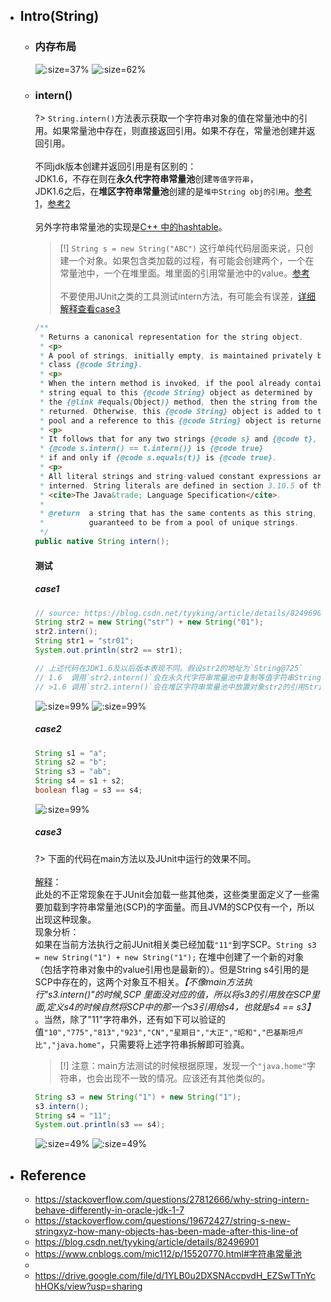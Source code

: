 * ## Intro(String)

    + ### 内存布局

        ![](/.images/doc/base/string/string-memory-01.png ':size=37%')
        ![](/.images/doc/base/string/string-memory-02.png ':size=62%')

    + ### intern()

        ?> `String.intern()`方法表示获取一个字符串对象的值在常量池中的引用。如果常量池中存在，则直接返回引用。如果不存在，常量池创建并返回引用。
        <br><br>不同jdk版本创建并返回引用是有区别的：
        <br>JDK1.6，不存在则在**永久代字符串常量池**创建`等值字符串`，
        <br>JDK1.6之后，在**堆区字符串常量池**创建的是`堆中String obj的引用`。[参考1](https://stackoverflow.com/questions/27812666/why-string-intern-behave-differently-in-oracle-jdk-1-7)，[参考2](https://blog.csdn.net/tyyking/article/details/82496901)
        <br><br>另外字符串常量池的实现是[C++ 中的hashtable](https://www.cnblogs.com/mic112/p/15520770.html#字符串常量池)。

        > [!] `String s = new String("ABC")` 这行单纯代码层面来说，只创建一个对象。如果包含类加载的过程，有可能会创建两个，一个在常量池中，一个在堆里面。堆里面的引用常量池中的value。[参考](https://stackoverflow.com/questions/19672427/string-s-new-stringxyz-how-many-objects-has-been-made-after-this-line-of)
        <br><br>不要使用JUnit之类的工具测试intern方法，有可能会有误差，[详细解释查看case3](#case3)
        
        ```java
        /**
         * Returns a canonical representation for the string object.
         * <p>
         * A pool of strings, initially empty, is maintained privately by the
         * class {@code String}.
         * <p>
         * When the intern method is invoked, if the pool already contains a
         * string equal to this {@code String} object as determined by
         * the {@link #equals(Object)} method, then the string from the pool is
         * returned. Otherwise, this {@code String} object is added to the
         * pool and a reference to this {@code String} object is returned.
         * <p>
         * It follows that for any two strings {@code s} and {@code t},
         * {@code s.intern() == t.intern()} is {@code true}
         * if and only if {@code s.equals(t)} is {@code true}.
         * <p>
         * All literal strings and string-valued constant expressions are
         * interned. String literals are defined in section 3.10.5 of the
         * <cite>The Java&trade; Language Specification</cite>.
         *
         * @return  a string that has the same contents as this string, but is
         *          guaranteed to be from a pool of unique strings.
         */
        public native String intern();
        ```

        <!-- panels:start -->
        <!-- div:title-panel -->
        #### 测试
        <!-- tabs:start -->
        ##### **case1**
        ```java
        // source: https://blog.csdn.net/tyyking/article/details/82496901
        String str2 = new String("str") + new String("01");
        str2.intern(); 
        String str1 = "str01";
        System.out.println(str2 == str1);

        // 上述代码在JDK1.6及以后版本表现不同。假设str2的地址为`String@725`
        // 1.6  调用`str2.intern()`会在永久代字符串常量池中复制等值字符串String@825，然后返回引用String@825。给str1赋值的时候发现字符串常量池有'str01'，则将引用String@825给str1。
        // >1.6 调用`str2.intern()`会在堆区字符串常量池中放置对象str2的引用String@725，然后返回引用String@725。给str1赋值的时候发现字符串常量池有'str01'，则将引用String@725给str1。
        ```
        ![](/.images/doc/base/string/string-intern-01.png ':size=99%')
        ![](/.images/doc/base/string/string-intern-02.png ':size=99%')
        ##### **case2**
        ```java
        String s1 = "a";
        String s2 = "b";
        String s3 = "ab";
        String s4 = s1 + s2;
        boolean flag = s3 == s4;
        ```
        ![](/.images/doc/base/string/string-intern-03.png ':size=99%')
        ##### **case3**
        ?> 下面的代码在main方法以及JUnit中运行的效果不同。
        <br><br>[解释](https://blog.csdn.net/tyyking/article/details/82496901#comments_31667673)：
        <br>此处的不正常现象在于JUnit会加载一些其他类，这些类里面定义了一些需要加载到字符串常量池(SCP)的字面量。而且JVM的SCP仅有一个，所以出现这种现象。
        <br>现象分析：
        <br>如果在当前方法执行之前JUnit相关类已经加载`"11"`到字SCP。`String s3 = new String("1") + new String("1");` 在堆中创建了一个新的对象（包括字符串对象中的value引用也是最新的）。但是String s4引用的是SCP中存在的，这两个对象互不相关。*【不像main方法执行"s3.intern()"的时候,SCP 里面没对应的值，所以将s3的引用放在SCP里面,定义s4的时候自然将SCP中的那一个s3引用给s4，也就是s4 == s3】* 。当然，除了"11"字符串外，还有如下可以验证的值`"10","775","813","923","CN","星期日","大正","昭和","巴基斯坦卢比","java.home"`，只需要将上述字符串拆解即可验真。

        > [!] 注意：main方法测试的时候根据原理，发现一个`"java.home"`字符串，也会出现不一致的情况。应该还有其他类似的。

        ```java
        String s3 = new String("1") + new String("1");
        s3.intern();
        String s4 = "11";
        System.out.println(s3 == s4);
        ```
        ![](/.images/doc/base/string/string-intern-04.png ':size=49%')
        ![](/.images/doc/base/string/string-intern-05.png ':size=49%')
        <!-- tabs:end -->
        <!-- panels:end -->

* ## Reference
    + https://stackoverflow.com/questions/27812666/why-string-intern-behave-differently-in-oracle-jdk-1-7
    + https://stackoverflow.com/questions/19672427/string-s-new-stringxyz-how-many-objects-has-been-made-after-this-line-of
    + https://blog.csdn.net/tyyking/article/details/82496901
    + https://www.cnblogs.com/mic112/p/15520770.html#字符串常量池
    + 
    + https://drive.google.com/file/d/1YLB0u2DXSNAccpvdH_EZSwTTnYchHOKs/view?usp=sharing
